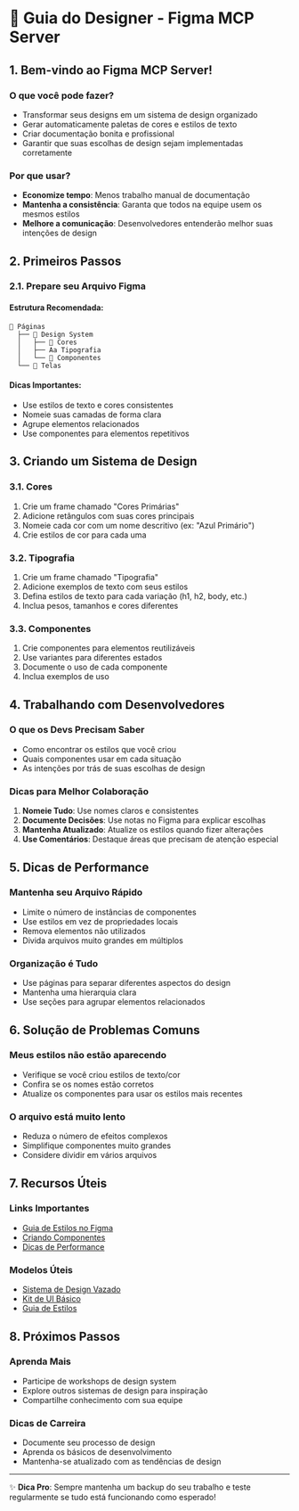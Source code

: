 # 🎨 Guia do Designer - Figma MCP Server

## 1. Bem-vindo ao Figma MCP Server!

### O que você pode fazer?
- Transformar seus designs em um sistema de design organizado
- Gerar automaticamente paletas de cores e estilos de texto
- Criar documentação bonita e profissional
- Garantir que suas escolhas de design sejam implementadas corretamente

### Por que usar?
- **Economize tempo**: Menos trabalho manual de documentação
- **Mantenha a consistência**: Garanta que todos na equipe usem os mesmos estilos
- **Melhore a comunicação**: Desenvolvedores entenderão melhor suas intenções de design

## 2. Primeiros Passos

### 2.1. Prepare seu Arquivo Figma

#### Estrutura Recomendada:
```
📁 Páginas
  ├── 🎨 Design System
  │   ├── 🎨 Cores
  │   ├── Aa Tipografia
  │   └── 🧩 Componentes
  └── 📱 Telas
```

#### Dicas Importantes:
- Use estilos de texto e cores consistentes
- Nomeie suas camadas de forma clara
- Agrupe elementos relacionados
- Use componentes para elementos repetitivos

## 3. Criando um Sistema de Design

### 3.1. Cores
1. Crie um frame chamado "Cores Primárias"
2. Adicione retângulos com suas cores principais
3. Nomeie cada cor com um nome descritivo (ex: "Azul Primário")
4. Crie estilos de cor para cada uma

### 3.2. Tipografia
1. Crie um frame chamado "Tipografia"
2. Adicione exemplos de texto com seus estilos
3. Defina estilos de texto para cada variação (h1, h2, body, etc.)
4. Inclua pesos, tamanhos e cores diferentes

### 3.3. Componentes
1. Crie componentes para elementos reutilizáveis
2. Use variantes para diferentes estados
3. Documente o uso de cada componente
4. Inclua exemplos de uso

## 4. Trabalhando com Desenvolvedores

### O que os Devs Precisam Saber
- Como encontrar os estilos que você criou
- Quais componentes usar em cada situação
- As intenções por trás de suas escolhas de design

### Dicas para Melhor Colaboração
1. **Nomeie Tudo**: Use nomes claros e consistentes
2. **Documente Decisões**: Use notas no Figma para explicar escolhas
3. **Mantenha Atualizado**: Atualize os estilos quando fizer alterações
4. **Use Comentários**: Destaque áreas que precisam de atenção especial

## 5. Dicas de Performance

### Mantenha seu Arquivo Rápido
- Limite o número de instâncias de componentes
- Use estilos em vez de propriedades locais
- Remova elementos não utilizados
- Divida arquivos muito grandes em múltiplos

### Organização é Tudo
- Use páginas para separar diferentes aspectos do design
- Mantenha uma hierarquia clara
- Use seções para agrupar elementos relacionados

## 6. Solução de Problemas Comuns

### Meus estilos não estão aparecendo
- Verifique se você criou estilos de texto/cor
- Confira se os nomes estão corretos
- Atualize os componentes para usar os estilos mais recentes

### O arquivo está muito lento
- Reduza o número de efeitos complexos
- Simplifique componentes muito grandes
- Considere dividir em vários arquivos

## 7. Recursos Úteis

### Links Importantes
- [Guia de Estilos no Figma](https://help.figma.com/hc/en-us/articles/360039238753)
- [Criando Componentes](https://help.figma.com/hc/en-us/articles/360038662654)
- [Dicas de Performance](https://help.figma.com/hc/en-us/articles/360039828914)

### Modelos Úteis
- [Sistema de Design Vazado](https://www.figma.com/community/file/1110973985731704536)
- [Kit de UI Básico](https://www.figma.com/community/file/1110973985731704536)
- [Guia de Estilos](https://www.figma.com/community/file/1110973985731704536)

## 8. Próximos Passos

### Aprenda Mais
- Participe de workshops de design system
- Explore outros sistemas de design para inspiração
- Compartilhe conhecimento com sua equipe

### Dicas de Carreira
- Documente seu processo de design
- Aprenda os básicos de desenvolvimento
- Mantenha-se atualizado com as tendências de design

---

✨ **Dica Pro**: Sempre mantenha um backup do seu trabalho e teste regularmente se tudo está funcionando como esperado!
